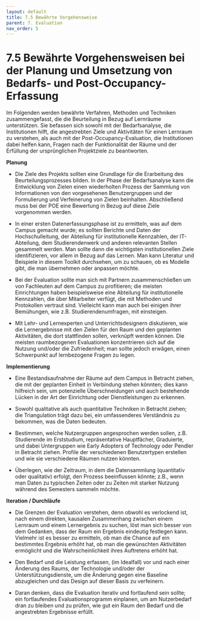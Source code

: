 ```yaml
---
layout: default
title: 7.5 Bewährte Vorgehensweise
parent: 7. Evaluation
nav_order: 5
---
```



# 7.5 Bewährte Vorgehensweisen bei der Planung und Umsetzung von Bedarfs- und Post-Occupancy-Erfassung

Im Folgenden werden bewährte Verfahren, Methoden und Techniken
zusammengefasst, die die Beurteilung in Bezug auf Lernräume
unterstützen. Sie befassen sich sowohl mit der Bedarfsanalyse, die
Institutionen hilft, die angestrebten Ziele und Aktivitäten für einen
Lernraum zu verstehen, als auch mit der Post-Occupancy-Evaluation, die
Institutionen dabei helfen kann, Fragen nach der Funktionalität der
Räume und der Erfüllung der ursprünglichen Projektziele zu beantworten.

**Planung**

-   Die Ziele des Projekts sollten eine Grundlage für die Erarbeitung
    des Beurteilungsprozesses bilden. In der Phase der Bedarfsanalyse
    kann die Entwicklung von Zielen einen wiederholten Prozess der
    Sammlung von Informationen von den vorgesehenen Benutzergruppen und
    der Formulierung und Verfeinerung von Zielen beinhalten.
    Abschließend muss bei der POE eine Bewertung in Bezug auf diese
    Ziele vorgenommen werden.

-   In einer ersten Datenerfassungsphase ist zu ermitteln, was auf dem
    Campus gemacht wurde; es sollten Berichte und Daten der
    Hochschulleitung, der Abteilung für institutionelle Kennzahlen, der
    IT-Abteilung, dem Studierendenwerk und anderen relevanten Stellen
    gesammelt werden. Man sollte dann die wichtigsten institutionellen
    Ziele identifizieren, vor allem in Bezug auf das Lernen. Man kann
    Literatur und Beispiele in diesem Toolkit durchsehen, um zu schauen,
    ob es Modelle gibt, die man übernehmen oder anpassen möchte.

-   Bei der Evaluation sollte man sich mit Partnern zusammenschließen um
    von Fachleuten auf dem Campus zu profitieren; die meisten
    Einrichtungen haben beispielsweise eine Abteilung für
    institutionelle Kennzahlen, die über Mitarbeiter verfügt, die mit
    Methoden und Protokollen vertraut sind. Vielleicht kann man auch bei
    einigen ihrer Bemühungen, wie z.B. Studierendenumfragen, mit
    einsteigen.

-   Mit Lehr- und Lernexperten und Unterrichtsdesignern diskutieren, wie
    die Lernergebnisse mit den Zielen für den Raum und den geplanten
    Aktivitäten, die dort stattfinden sollen, verknüpft werden können.
    Die meisten raumbezogenen Evaluationen konzentrieren sich auf die
    Nutzung und/oder die Zufriedenheit; man sollte jedoch erwägen, einen
    Schwerpunkt auf lernbezogene Fragen zu legen.

**Implementierung**

-   Eine Bestandsaufnahme der Räume auf dem Campus in Betracht ziehen,
    die mit der geplanten Einheit in Verbindung stehen könnten; dies
    kann hilfreich sein, um potenzielle Überschneidungen und auch
    bestehende Lücken in der Art der Einrichtung oder Dienstleistungen
    zu erkennen.

-   Sowohl qualitative als auch quantitative Techniken in Betracht
    ziehen; die Triangulation trägt dazu bei, ein umfassenderes
    Verständnis zu bekommen, was die Daten bedeuten.

-   Bestimmen, welche Nutzergruppen angesprochen werden sollen, z.B.
    Studierende im Erststudium, repräsentative Hauptfächer, Graduierte,
    und dabei Untergruppen wie Early Adopters of Technology oder Pendler
    in Betracht ziehen. Profile der verschiedenen Benutzertypen
    erstellen und wie sie verschiedene Räumen nutzen könnten.

-   Überlegen, wie der Zeitraum, in dem die Datensammlung (quantitativ
    oder qualitativ) erfolgt, den Prozess beeinflussen könnte; z.B.,
    wenn man Daten zu typischen Zeiten oder zu Zeiten mit starker
    Nutzung während des Semesters sammeln möchte.

**Iteration / Durchläufe**

-   Die Grenzen der Evaluation verstehen, denn obwohl es verlockend ist,
    nach einem direkten, kausalen Zusammenhang zwischen einem Lernraum
    und einem Lernergebnis zu suchen, löst man sich besser von dem
    Gedanken, dass der Raum ein Ergebnis eindeutig festlegen kann.
    Vielmehr ist es besser zu ermitteln, ob man die Chance auf ein
    bestimmtes Ergebnis erhöht hat, ob man die gewünschten Aktivitäten
    ermöglicht und die Wahrscheinlichkeit ihres Auftretens erhöht hat.

-   Den Bedarf und die Leistung erfassen, (im Idealfall) vor und nach
    einer Änderung des Raums, der Technologie und/oder der
    Unterstützungsdienste, um die Änderung gegen eine Baseline
    abzugleichen und das Design auf dieser Basis zu verfeinern.

-   Daran denken, dass die Evaluation iterativ und fortlaufend sein
    sollte; ein fortlaufendes Evaluationsprogramm einplanen, um am
    Nutzerbedarf dran zu bleiben und zu prüfen, wie gut ein Raum den
    Bedarf und die angestrebten Ergebnisse erfüllt.
